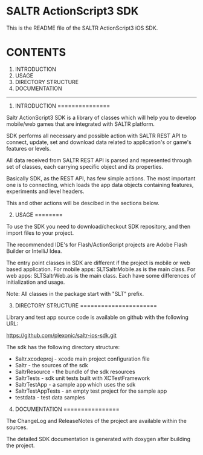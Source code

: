 SALTR ActionScript3 SDK
=============

This is the README file of the SALTR ActionScript3 iOS SDK.

CONTENTS
========
1. INTRODUCTION
2. USAGE
3. DIRECTORY STRUCTURE
4. DOCUMENTATION

----

1. INTRODUCTION
===============

Saltr ActionScript3 SDK is a library of classes which will help you to develop mobile/web 
games that are integrated with SALTR platform.

SDK performs all necessary and possible action with SALTR REST API to connect, update, set 
and download data related to application's or game's  features or levels.

All data received from SALTR REST API is parsed and represented through set of classes, 
each carrying specific object and its properties.

Basically SDK, as the REST API, has few simple actions. The most important one is to connecting, 
which loads the app data objects containing features, experiments and level headers.

This and other actions will be descibed in the sections below.


2. USAGE
========

To use the SDK you need to download/checkout SDK repository, and then import files to your
project.

The recommended IDE's for Flash/ActionScript projects are Adobe Flash Builder or IntelliJ Idea.

The entry point classes in SDK are different if the project is mobile or web based application.
For mobile apps: SLTSaltrMobile.as is the main class.
For web apps: SLTSaltrWeb.as is the main class.
Each have some differences of initialization and usage.

Note: All classes in the package start with "SLT" prefix.

3. DIRECTORY STRUCTURE
======================

Library and test app source code is available on github with the following URL:

https://github.com/plexonic/saltr-ios-sdk.git

The sdk has the following directory structure:

- Saltr.xcodeproj - xcode main project configuration file
- Saltr - the sources of the sdk
- SaltrResource - the bundle of the sdk resources
- SaltrTests - sdk unit tests built with XCTestFramework
- SaltrTestApp - a sample app which uses the sdk
- SaltrTestAppTests - an empty test project for the sample app
- testdata - test data samples

4. DOCUMENTATION
================

The ChangeLog and ReleaseNotes of the project are available within the sources.

The detailed SDK documentation is generated with doxygen after building the project.
